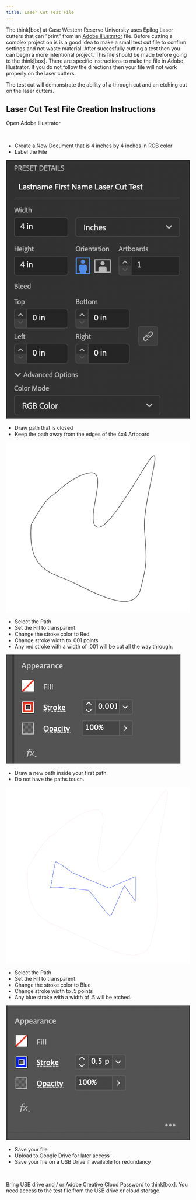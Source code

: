 ```yaml
---
title: Laser Cut Test File
---
```


The think[box] at Case Western Reserve University uses Epilog Laser cutters that can "print" from an [Adobe Illustrator](../../software/illustrator.md) file. Before cutting a complex project on is is a good idea to make a small test cut file to confirm settings and not waste material. After succesfully cutting a test then you can begin a more intentional project. This file should be made before going to the think[box]. There are specific instructions to make the file in Adobe Illustrator. If you do not follow the directions then your file will not work properly on the laser cutters.

The test cut will demonstrate the ability of a through cut and an etching cut on the laser cutters.

## Laser Cut Test File Creation Instructions

<div class="two-column-instructions-grid">

Open Adobe Illustrator

&nbsp;

- Create a New Document that is 4 inches by 4 inches in RGB color
- Label the File

![Illustrator Artboard Settings](artboard-settings.png "Illustrator Artboard Settings")

- Draw path that is closed
- Keep the path away from the edges of the 4x4 Artboard

![1st Stroke for Laser Cutter](1st-stroke.png "1st Stroke for Laser Cutter")

- Select the Path
- Set the Fill to transparent
- Change the stroke color to Red
- Change stroke width to .001 points
- Any red stroke with a width of .001 will be cut all the way through.

![Change Stroke Color](red-stroke.png "Change Stroke Color")

- Draw a new path inside your first path.
- Do not have the paths touch.

![2nd Stroke for Laser Cutter](2nd-stroke.png "2nd Stroke for Laser Cutter")

- Select the Path
- Set the Fill to transparent
- Change the stroke color to Blue
- Change stroke width to .5 points
- Any blue stroke with a width of .5 will be etched.

![Change Stroke Color to Blue](blue-stroke.png "Change Stroke Color to Blue")

- Save your file
- Upload to Google Drive for later access
- Save your file on a USB Drive if available for redundancy

&nbsp;

Bring USB drive and / or Adobe Creative Cloud Password to think[box]. You need access to the test file from the USB drive or cloud storage.

&nbsp;

</div>
